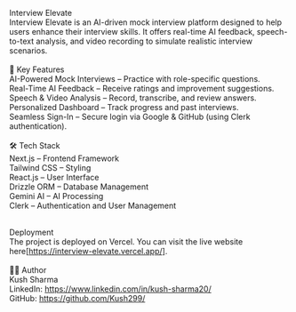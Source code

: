 Interview Elevate<br/>
Interview Elevate is an AI-driven mock interview platform designed to help users enhance their interview skills. It offers real-time AI feedback, speech-to-text analysis, and video recording to simulate realistic interview scenarios.<br/>
<br/>
🚀 Key Features<br/>
AI-Powered Mock Interviews – Practice with role-specific questions.<br/>
Real-Time AI Feedback – Receive ratings and improvement suggestions.<br/>
Speech & Video Analysis – Record, transcribe, and review answers.<br/>
Personalized Dashboard – Track progress and past interviews.<br/>
Seamless Sign-In – Secure login via Google & GitHub (using Clerk authentication).<br/>
<br/>
🛠️ Tech Stack<br/>
Next.js – Frontend Framework<br/>
Tailwind CSS – Styling<br/>
React.js – User Interface<br/>
Drizzle ORM – Database Management<br/>
Gemini AI – AI Processing<br/>
Clerk – Authentication and User Management<br/><br/>

Deployment<br/>
The project is deployed on Vercel. You can visit the live website here[https://interview-elevate.vercel.app/].
<br/><br/>
👨‍💻 Author<br/>
Kush Sharma<br/>
LinkedIn: https://www.linkedin.com/in/kush-sharma20/<br/>
GitHub: https://github.com/Kush299/